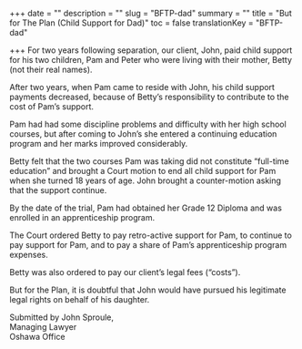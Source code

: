 +++
date = ""
description = ""
slug = "BFTP-dad"
summary = ""
title = "But for The Plan (Child Support for Dad)"
toc = false
translationKey = "BFTP-dad"

+++
For two years following separation, our client, John, paid child support for his two children, Pam and Peter who were living with their mother, Betty (not their real names).

After two years, when Pam came to reside with John, his child support payments decreased, because of Betty’s responsibility to contribute to the cost of Pam’s support.

Pam had had some discipline problems and difficulty with her high school courses, but after coming to John’s she entered a continuing education program and her marks improved considerably.

Betty felt that the two courses Pam was taking did not constitute “full-time education” and brought a Court motion to end all child support for Pam when she turned 18 years of age. John brought a counter-motion asking that the support continue.

By the date of the trial, Pam had obtained her Grade 12 Diploma and was enrolled in an apprenticeship program.

The Court ordered Betty to pay retro-active support for Pam, to continue to pay support for Pam, and to pay a share of Pam’s apprenticeship program expenses.

Betty was also ordered to pay our client’s legal fees (“costs”).

But for the Plan, it is doubtful that John would have pursued his legitimate legal rights on behalf of his daughter.

Submitted by John Sproule,  
Managing Lawyer  
Oshawa Office